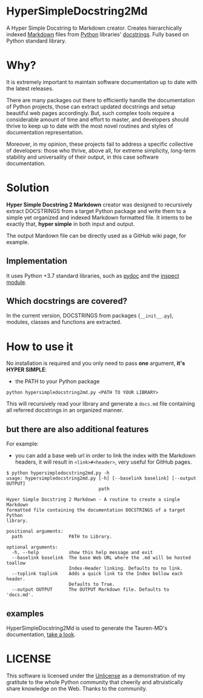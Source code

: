 # HyperSimpleDocstring2Md

A Hyper Simple Docstring to Markdown creator. Creates hierarchically indexed [Markdown](https://en.wikipedia.org/wiki/Markdown) files from [Python](https://www.python.org/) libraries' [docstrings](https://www.python.org/dev/peps/pep-0257/). Fully based on Python standard library.

# Why?

It is extremely important to maintain software documentation up to date with the latest releases.

There are many packages out there to efficiently handle the documentation of Python projects, those can extract updated docstrings and setup beautiful web pages accordingly. But, such complex tools require a considerable amount of time and effort to master, and developers should thrive to keep up to date with the most novel routines and styles of documentation representation.

Moreover, in my opinion, these projects fail to address a specific collective of developers: those who thrive, above all, for extreme simplicity, long-term stability and universality of their output, in this case software documentation.

# Solution

**Hyper Simple Docstring 2 Markdown** creator was designed to recursively extract DOCSTRINGS from a target Python package and write them to a simple yet organized and indexed Markdown formatted file. It intents to be exactly that, **hyper simple** in both input and output.

The output Mardown file can be directly used as a GitHub wiki page, for example.

## Implementation

It uses Python +3.7 standard libraries, such as [pydoc](https://docs.python.org/3.7/library/pydoc.html) and the [inspect module](https://docs.python.org/3/library/inspect.html).

## Which docstrings are covered?

In the current version, DOCSTRINGS from packages (`__init__.py`), modules, classes and functions are extracted.

# How to use it

No installation is required and you only need to pass **one** argument, **it's HYPER SIMPLE**:
- the PATH to your Python package

```
python hypersimpledocstring2md.py <PATH TO YOUR LIBRARY>
```

This will recursively read your library and generate a `docs.md` file containing all referred docstrings in an organized manner.

## but there are also additional features

For example:

- you can add a base web url in order to link the index with the Markdown headers, it will result in `<link>#<header>`, very useful for GitHub pages.

```
$ python hypersimpledocstring2md.py -h
usage: hypersimpledocstring2md.py [-h] [--baselink baselink] [--output OUTPUT]
                                  path

Hyper Simple Docstring 2 Markdown - A routine to create a single Markdown
formatted file containing the documentation DOCSTRINGS of a target Python
library.

positional arguments:
  path                 PATH to Library.

optional arguments:
  -h, --help           show this help message and exit
  --baselink baselink  The base Web URL where the .md will be hosted toallow
                       Index-Header linking. Defaults to no link.
  --toplink toplink    Adds a quick link to the Index bellow each header.
                       Defaults to True.
  --output OUTPUT      The OUTPUT Markdown file. Defaults to 'docs.md'.
```

## examples

HyperSimpleDocstring2Md is used to generate the Tauren-MD's documentation, [take a look](https://github.com/joaomcteixeira/Tauren-MD/wiki/Modules-Documentation). 

# LICENSE

This software is licensed under the [Unlicense](https://github.com/joaomcteixeira/HyperSimpleDocstring2Md/blob/master/LICENSE) as a demonstration of my gratitute to the whole Python community that cheerily and altruistically share knowledge on the Web. Thanks to the community.
